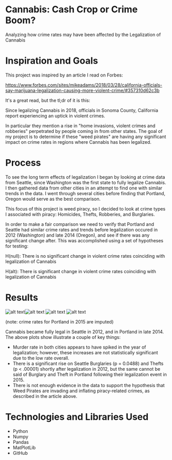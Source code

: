 # Cannabis: Cash Crop or Crime Boom?

Analyzing how crime rates may have been affected by the Legalization of Cannabis

# Inspiration and Goals
This project was inspired by an article I read on Forbes:

https://www.forbes.com/sites/mikeadams/2018/03/28/california-officials-say-marijuana-legalization-causing-more-violent-crime/#357310d62c3b

It's a great read, but the tl;dr of it is this:

Since legalizing Cannabis in 2018, officials in Sonoma County, California report experiencing an uptick in violent crimes.  

In particular they mention a rise in "home invasions, violent crimes and robberies" perpetrated by people coming in from other states. The goal of my project is to determine if these "weed pirates" are having any significant impact on crime rates in regions where Cannabis has been legalized.

# Process
To see the long term effects of legalization I began by looking at crime data from Seattle, since Washington was the first state to fully legalize Cannabis.  I then gathered data from other cities in an attempt to find one with similar trends in the data.  I went through several cities before finding that Portland, Oregon would serve as the best comparison.

This focus of this project is weed piracy, so I decided to look at crime types I associated with piracy: Homicides, Thefts, Robberies, and Burglaries.

In order to make a fair comparison we need to verify that Portland and Seattle had similar crime rates and trends before legalization occured in 2012 (Washington) and late 2014 (Oregon), and see if there was any significant change after.  This was accomplished using a set of hypotheses for testing:

H(null): There is no significant change in violent crime rates coinciding with legalization of Cannabis

H(alt): There is significant change in violent crime rates coinciding with legalization of Cannabis

# Results
   ![alt text](https://github.com/WhimsicalNose03/Final-Project/blob/master/plots/homicide_rates.png)![alt text](https://github.com/WhimsicalNose03/Final-Project/blob/master/plots/theft_rates.png)
![alt text](https://github.com/WhimsicalNose03/Final-Project/blob/master/plots/burglary_rates.png)
![alt text](https://github.com/WhimsicalNose03/Final-Project/blob/master/plots/robbery_rates.png)

(note: crime rates for Portland in 2015 are imputed)

Cannabis became fully legal in Seattle in 2012, and in Portland in late 2014.  The above plots show illustrate a couple of key things:
* Murder rate in both cities appears to have spiked in the year of legalization; however, these increases are not statistically significant due to the low rate overall.
* There is a significant rise on Seattle Burglaries (p = 0.0488) and Thefts (p < .00001) shortly after legalization in 2012, but the same cannot be said of Burglary and Theft in Portland following their legalization event in 2015.   
* There is not enough evidence in the data to support the hypothesis that Weed Pirates are invading and inflating piracy-related crimes, as described in the article above.

# Technologies and Libraries Used
* Python
* Numpy
* Pandas
* MatPlotLib
* GitHub
